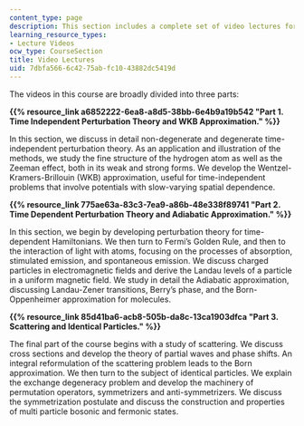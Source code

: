 ```yaml
---
content_type: page
description: This section includes a complete set of video lectures for the course.
learning_resource_types:
- Lecture Videos
ocw_type: CourseSection
title: Video Lectures
uid: 7dbfa566-6c42-75ab-fc10-43882dc5419d
---
```


The videos in this course are broadly divided into three parts:

**{{% resource_link a6852222-6ea8-a8d5-38bb-6e4b9a19b542 "Part 1. Time Independent Perturbation Theory and WKB Approximation." %}}**

In this section, we discuss in detail non-degenerate and degenerate time-independent perturbation theory. As an application and illustration of the methods, we study the fine structure of the hydrogen atom as well as the Zeeman effect, both in its weak and strong forms. We develop the Wentzel-Kramers-Brillouin (WKB) approximation, useful for time-independent problems that involve potentials with slow-varying spatial dependence.

**{{% resource_link 775ae63a-83c3-7ea9-a86b-48e338f89741 "Part 2. Time Dependent Perturbation Theory and Adiabatic Approximation." %}}** 

In this section, we begin by developing perturbation theory for time-dependent Hamiltonians. We then turn to Fermi’s Golden Rule, and then to the interaction of light with atoms, focusing on the processes of absorption, stimulated emission, and spontaneous emission. We discuss charged particles in electromagnetic fields and derive the Landau levels of a particle in a uniform magnetic field. We study in detail the Adiabatic approximation, discussing Landau-Zener transitions, Berry’s phase, and the Born-Oppenheimer approximation for molecules.

**{{% resource_link 85d41ba6-acb8-505b-da8c-13ca1903dfca "Part 3. Scattering and Identical Particles." %}}** 

The final part of the course begins with a study of scattering. We discuss cross sections and develop the theory of partial waves and phase shifts. An integral reformulation of the scattering problem leads to the Born approximation. We then turn to the subject of identical particles. We explain the exchange degeneracy problem and develop the machinery of permutation operators, symmetrizers and anti-symmetrizers. We discuss the symmetrization postulate and discuss the construction and properties of multi particle bosonic and fermonic states.